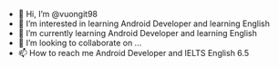 - 👋 Hi, I’m @vuongit98
- 👀 I’m interested in learning Android Developer and learning English
- 🌱 I’m currently learning Android Developer and learning English
- 💞️ I’m looking to collaborate on ...
- 📫 How to reach me Android Developer and IELTS English 6.5 

<!---
vuongit98/vuongit98 is a ✨ special ✨ repository because its `README.md` (this file) appears on your GitHub profile.
You can click the Preview link to take a look at your changes.
--->
